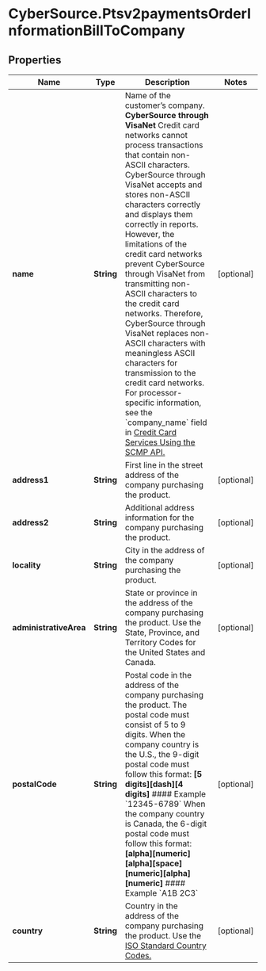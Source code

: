 # CyberSource.Ptsv2paymentsOrderInformationBillToCompany

## Properties
Name | Type | Description | Notes
------------ | ------------- | ------------- | -------------
**name** | **String** | Name of the customer’s company.  **CyberSource through VisaNet** Credit card networks cannot process transactions that contain non-ASCII characters. CyberSource through VisaNet accepts and stores non-ASCII characters correctly and displays them correctly in reports. However, the limitations of the credit card networks prevent CyberSource through VisaNet from transmitting non-ASCII characters to the credit card networks. Therefore, CyberSource through VisaNet replaces non-ASCII characters with meaningless ASCII characters for transmission to the credit card networks.  For processor-specific information, see the &#x60;company_name&#x60; field in [Credit Card Services Using the SCMP API.](http://apps.cybersource.com/library/documentation/dev_guides/CC_Svcs_SCMP_API/html)  | [optional] 
**address1** | **String** | First line in the street address of the company purchasing the product. | [optional] 
**address2** | **String** | Additional address information for the company purchasing the product. | [optional] 
**locality** | **String** | City in the address of the company purchasing the product. | [optional] 
**administrativeArea** | **String** | State or province in the address of the company purchasing the product. Use the State, Province, and Territory Codes for the United States and Canada.  | [optional] 
**postalCode** | **String** | Postal code in the address of the company purchasing the product. The postal code must consist of 5 to 9 digits.  When the company country is the U.S., the 9-digit postal code must follow this format: **[5 digits][dash][4 digits]** #### Example &#x60;12345-6789&#x60;  When the company country is Canada, the 6-digit postal code must follow this format: **[alpha][numeric][alpha][space][numeric][alpha][numeric]** #### Example &#x60;A1B 2C3&#x60;  | [optional] 
**country** | **String** | Country in the address of the company purchasing the product. Use the [ISO Standard Country Codes.](http://apps.cybersource.com/library/documentation/sbc/quickref/countries_alpha_list.pdf)  | [optional] 


